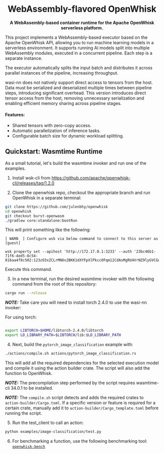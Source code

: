 <div align="center">
  <h1>WebAssembly-flavored OpenWhisk</h1>

<strong>A WebAssembly-based container runtime for the Apache OpenWhisk serverless platform.
</strong>
</div>

This project implements a WebAssembly-based executor based on the Apache OpenWhisk API, allowing you to run machine learning models in a serverless environment. It supports running AI models split into multiple WebAssembly modules, executed in a concurrent pipeline. Each step is a separate instance.

The executor automatically splits the input batch and distributes it across parallel instances of the pipeline, increasing throughput.

wasi-nn does not natively support direct access to tensors from the host. Data must be serialized and deserialized multiple times between pipeline steps, introducing significant overhead. This version introduces direct tensor access from the host, removing unnecessary serialization and enabling efficient memory sharing across pipeline stages.

#### Features:
- Shared tensors with zero-copy access.
- Automatic parallelization of inference tasks.
- Configurable batch size for dynamic workload splitting.


## Quickstart: Wasmtime Runtime

As a small tutorial, let's build the wasmtime invoker and run one of the examples.

1. Install wsk-cli from https://github.com/apache/openwhisk-cli/releases/tag/1.2.0


2. Clone the openwhisk repo, checkout the appropriate branch and run OpenWhisk in a separate terminal:

```sh
git clone https://github.com/julenbhy/openwhisk
cd openwhisk
git checkout burst-openwasm
./gradlew core:standalone:bootRun
```

This will print something like the following:

```
[ WARN  ] Configure wsk via below command to connect to this server as [guest]

wsk property set --apihost 'http://172.17.0.1:3233' --auth '23bc46b1-71f6-4ed5-8c54-816aa4f8c502:123zO3xZCLrMN6v2BKK1dXYFpXlPkccOFqm12CdAsMgRU4VrNZ9lyGVCGuMDGIwP'
```

Execute this command.

3. In a new terminal, run the desired wasmtime invoker with the following command from the root of this repository:

```sh
cargo run --release
```

**_NOTE:_**  Take care you will need to install torch 2.4.0 to use the wasi-nn invoker:

For using torch:
```sh

export LIBTORCH=$HOME/libtorch-2.4.0/libtorch
export LD_LIBRARY_PATH=$LIBTORCH/lib:$LD_LIBRARY_PATH
```

4. Next, build the `pytorch_image_classification` example with:

```sh
./actions/compile.sh actions/pytorch_image_classification.rs
```

This will add all the required dependencies for the selected execution model and compile it using the action builder crate. The script will also add the function to OpenWhisk.

**_NOTE:_**  The precompilation step performed by the script requires wasmtime-cli 34.0.1 to be installed.

**_NOTE:_**  The `compile.sh` script detects and adds the required crates to `action-builder/Cargo.toml`. If a specific version or feature is required for a certain crate, manually add it to `action-builder/Cargo_template.toml` before running the script.

5. Run the test_client to call an action:

```sh
python examples/image-classification/test.py
```

6. For benchmarking a function, use the following benchmarking tool:
[`openwhisk-bench`](https://github.com/julenbhy/openwhisk-bench/tree/main)
